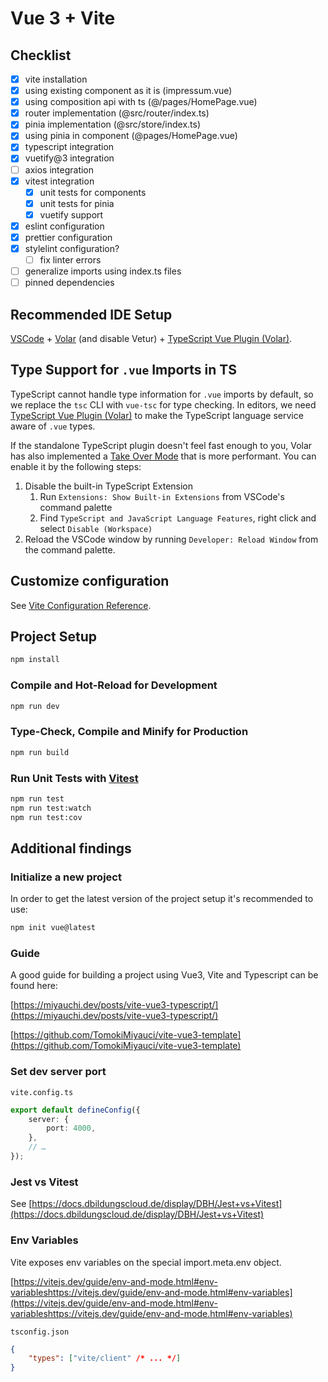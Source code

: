 # Vue 3 + Vite

## Checklist

- [x] vite installation
- [x] using existing component as it is (impressum.vue)
- [x] using composition api with ts (@/pages/HomePage.vue)
- [x] router implementation (@src/router/index.ts)
- [x] pinia implementation (@src/store/index.ts)
- [x] using pinia in component (@pages/HomePage.vue)
- [x] typescript integration
- [x] vuetify@3 integration
- [ ] axios integration
- [x] vitest integration
  - [x] unit tests for components
  - [x] unit tests for pinia
  - [x] vuetify support
- [x] eslint configuration
- [x] prettier configuration
- [x] stylelint configuration?
  - [ ] fix linter errors
- [ ] generalize imports using index.ts files
- [ ] pinned dependencies

## Recommended IDE Setup

[VSCode](https://code.visualstudio.com/) + [Volar](https://marketplace.visualstudio.com/items?itemName=Vue.volar) (and disable Vetur) + [TypeScript Vue Plugin (Volar)](https://marketplace.visualstudio.com/items?itemName=Vue.vscode-typescript-vue-plugin).

## Type Support for `.vue` Imports in TS

TypeScript cannot handle type information for `.vue` imports by default, so we replace the `tsc` CLI with `vue-tsc` for type checking. In editors, we need [TypeScript Vue Plugin (Volar)](https://marketplace.visualstudio.com/items?itemName=Vue.vscode-typescript-vue-plugin) to make the TypeScript language service aware of `.vue` types.

If the standalone TypeScript plugin doesn't feel fast enough to you, Volar has also implemented a [Take Over Mode](https://github.com/johnsoncodehk/volar/discussions/471#discussioncomment-1361669) that is more performant. You can enable it by the following steps:

1. Disable the built-in TypeScript Extension
   1. Run `Extensions: Show Built-in Extensions` from VSCode's command palette
   2. Find `TypeScript and JavaScript Language Features`, right click and select `Disable (Workspace)`
2. Reload the VSCode window by running `Developer: Reload Window` from the command palette.

## Customize configuration

See [Vite Configuration Reference](https://vitejs.dev/config/).

## Project Setup

```sh
npm install
```

### Compile and Hot-Reload for Development

```sh
npm run dev
```

### Type-Check, Compile and Minify for Production

```sh
npm run build
```

### Run Unit Tests with [Vitest](https://vitest.dev/)

```sh
npm run test
npm run test:watch
npm run test:cov
```

## Additional findings

### Initialize a new project

In order to get the latest version of the project setup it's recommended to use:

```sh
npm init vue@latest
```

### Guide

A good guide for building a project using Vue3, Vite and Typescript can be found here:

[https://miyauchi.dev/posts/vite-vue3-typescript/](https://miyauchi.dev/posts/vite-vue3-typescript/)

[https://github.com/TomokiMiyauci/vite-vue3-template](https://github.com/TomokiMiyauci/vite-vue3-template)

### Set dev server port

`vite.config.ts`

```ts
export default defineConfig({
	server: {
		port: 4000,
	},
	// …
});
```

### Jest vs Vitest

See [https://docs.dbildungscloud.de/display/DBH/Jest+vs+Vitest](https://docs.dbildungscloud.de/display/DBH/Jest+vs+Vitest)

### Env Variables

Vite exposes env variables on the special import.meta.env object.

[https://vitejs.dev/guide/env-and-mode.html#env-variableshttps://vitejs.dev/guide/env-and-mode.html#env-variables](https://vitejs.dev/guide/env-and-mode.html#env-variableshttps://vitejs.dev/guide/env-and-mode.html#env-variables)

`tsconfig.json`

```json
{
	"types": ["vite/client" /* ... */]
}
```
